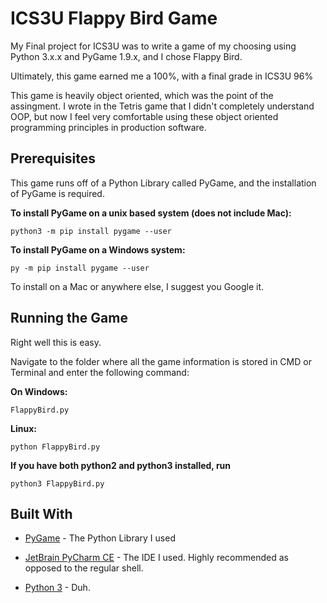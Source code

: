 # ICS3U Flappy Bird Game
My Final project for ICS3U was to write a game of my choosing using Python 3.x.x and PyGame 1.9.x, and I chose Flappy Bird.

Ultimately, this game earned me a 100%, with a final grade in ICS3U 96%

This game is heavily object oriented, which was the point of the assingment. I wrote in the Tetris game that I didn't completely understand OOP, but now I feel very comfortable using these object oriented programming principles in production software.

## Prerequisites
This game runs off of a Python Library called PyGame, and the installation of PyGame is required.

**To install PyGame on a unix based system (does not include Mac):**

`python3 -m pip install pygame --user`

**To install PyGame on a Windows system:**

`py -m pip install pygame --user`

To install on a Mac or anywhere else, I suggest you Google it.

## Running the Game
Right well this is easy. 

Navigate to the folder where all the game information is stored in CMD or Terminal and enter the following command:

**On Windows:**

`FlappyBird.py`

**Linux:**

`python FlappyBird.py`

**If you have both python2 and python3 installed, run**

`python3 FlappyBird.py`

## Built With
* [PyGame](http://www.pygame.org/news) - The Python Library I used

* [JetBrain PyCharm CE](https://www.jetbrains.com/pycharm/) - The IDE I used. Highly recommended as opposed to the regular shell.

* [Python 3](https://www.python.org/downloads/) - Duh.
